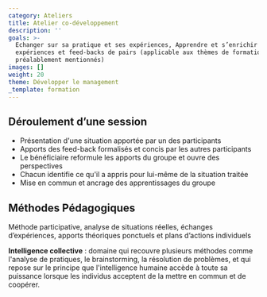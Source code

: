 ```yaml
---
category: Ateliers
title: Atelier co-développement
description: ''
goals: >-
  Echanger sur sa pratique et ses expériences, Apprendre et s’enrichir des
  expériences et feed-backs de pairs (applicable aux thèmes de formation
  préalablement mentionnés)
images: []
weight: 20
theme: Développer le management
_template: formation
---
```



## Déroulement d’une session

* Présentation d'une situation apportée par un des participants
* Apports des feed-back formalisés et concis par les autres participants
* Le bénéficiaire reformule les apports du groupe et ouvre des perspectives
* Chacun identifie ce qu'il a appris pour lui-même de la situation traitée
* Mise en commun et ancrage des apprentissages du groupe

## Méthodes Pédagogiques

Méthode participative, analyse de situations réelles, échanges d’expériences, apports théoriques ponctuels et plans d’actions individuels

**Intelligence collective** : domaine qui recouvre plusieurs méthodes comme l'analyse de pratiques, le brainstorming, la résolution de problèmes, et qui repose sur le principe que l'intelligence humaine accède à toute sa puissance lorsque les individus acceptent de la mettre en commun et de coopérer.
